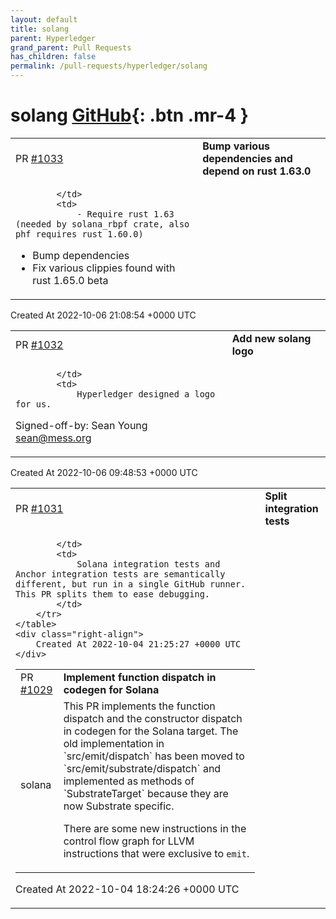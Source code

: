 ```yaml
---
layout: default
title: solang
parent: Hyperledger
grand_parent: Pull Requests
has_children: false
permalink: /pull-requests/hyperledger/solang
---
```


# solang <span class="fs-3 right-align">[GitHub](https://github.com/hyperledger/solang){: .btn .mr-4 }</span>


<div>
    <table>
        <tr>
            <td>
                PR <a href="https://github.com/hyperledger/solang/pull/1033" class=".btn">#1033</a>
            </td>
            <td>
                <b>
                    Bump various dependencies and depend on rust 1.63.0
                </b>
            </td>
        </tr>
        <tr>
            <td>
                
            </td>
            <td>
                - Require rust 1.63 (needed by solana_rbpf crate, also phf requires rust 1.60.0)
- Bump dependencies
- Fix various clippies found with rust 1.65.0 beta
            </td>
        </tr>
    </table>
    <div class="right-align">
        Created At 2022-10-06 21:08:54 +0000 UTC
    </div>
</div>

<div>
    <table>
        <tr>
            <td>
                PR <a href="https://github.com/hyperledger/solang/pull/1032" class=".btn">#1032</a>
            </td>
            <td>
                <b>
                    Add new solang logo
                </b>
            </td>
        </tr>
        <tr>
            <td>
                
            </td>
            <td>
                Hyperledger designed a logo for us.

Signed-off-by: Sean Young <sean@mess.org>
            </td>
        </tr>
    </table>
    <div class="right-align">
        Created At 2022-10-06 09:48:53 +0000 UTC
    </div>
</div>

<div>
    <table>
        <tr>
            <td>
                PR <a href="https://github.com/hyperledger/solang/pull/1031" class=".btn">#1031</a>
            </td>
            <td>
                <b>
                    Split integration tests
                </b>
            </td>
        </tr>
        <tr>
            <td>
                
            </td>
            <td>
                Solana integration tests and Anchor integration tests are semantically different, but run in a single GitHub runner. This PR splits them to ease debugging.
            </td>
        </tr>
    </table>
    <div class="right-align">
        Created At 2022-10-04 21:25:27 +0000 UTC
    </div>
</div>

<div>
    <table>
        <tr>
            <td>
                PR <a href="https://github.com/hyperledger/solang/pull/1029" class=".btn">#1029</a>
            </td>
            <td>
                <b>
                    Implement function dispatch in codegen for Solana
                </b>
            </td>
        </tr>
        <tr>
            <td>
                <span class="chip">solana</span>
            </td>
            <td>
                This PR implements the function dispatch and the constructor dispatch in codegen for the Solana target. The old implementation in `src/emit/dispatch` has been moved to `src/emit/substrate/dispatch` and implemented as methods of `SubstrateTarget` because they are now Substrate specific.

There are some new instructions in the control flow graph for LLVM instructions that were exclusive to `emit`.
            </td>
        </tr>
    </table>
    <div class="right-align">
        Created At 2022-10-04 18:24:26 +0000 UTC
    </div>
</div>

